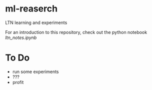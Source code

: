 # ml-reaserch
LTN learning and experiments

For an introduction to this repository, check out the python notebook *ltn_notes.ipynb*

# To Do

* run some experiments
* ???
* profit
